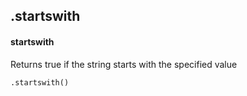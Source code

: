 ## .startswith
#### startswith
Returns true if the string starts with the specified value
```
.startswith()
```